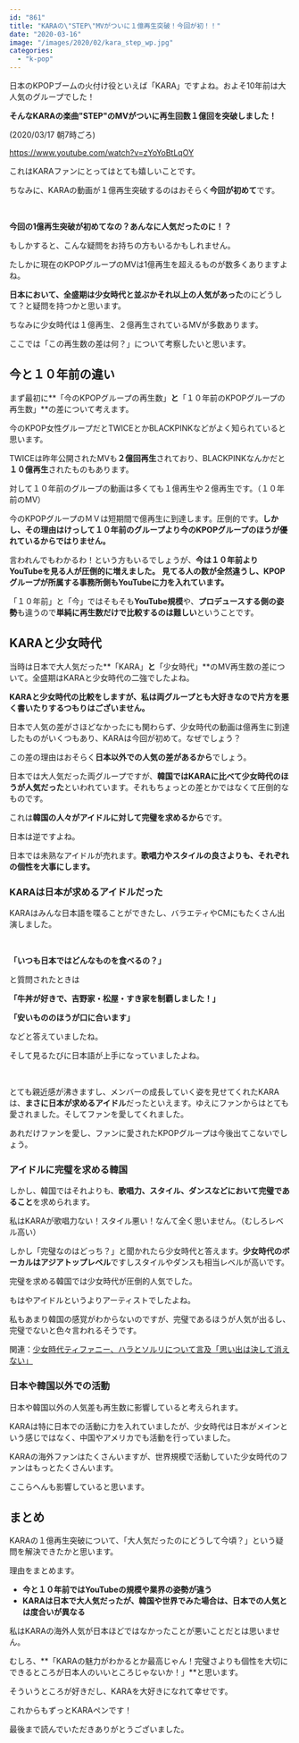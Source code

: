 ```yaml
---
id: "861"
title: "KARAの\"STEP\"MVがついに１億再生突破！今回が初！！"
date: "2020-03-16"
image: "/images/2020/02/kara_step_wp.jpg"
categories: 
  - "k-pop"
---
```


日本のKPOPブームの火付け役といえば「KARA」ですよね。およそ10年前は大人気のグループでした！

**そんなKARAの楽曲"STEP"のMVがついに再生回数１億回を突破しました！**

(2020/03/17 朝7時ごろ)

https://www.youtube.com/watch?v=zYoYoBtLqOY

これはKARAファンにとってはとても嬉しいことです。

ちなみに、KARAの動画が１億再生突破するのはおそらく**今回が初めて**です。

 

**今回の1億再生突破が初めてなの？あんなに人気だったのに！？**

もしかすると、こんな疑問をお持ちの方もいるかもしれません。

たしかに現在のKPOPグループのMVは1億再生を超えるものが数多くありますよね。

**日本において、全盛期は少女時代と並ぶかそれ以上の人気があった**のにどうして？と疑問を持つかと思います。

ちなみに少女時代は１億再生、２億再生されているMVが多数あります。

ここでは「この再生数の差は何？」について考察したいと思います。

## 今と１０年前の違い

まず最初に**「今のKPOPグループの再生数」**と**「１０年前のKPOPグループの再生数」**の差について考えます。

今のKPOP女性グループだとTWICEとかBLACKPINKなどがよく知られていると思います。

TWICEは昨年公開されたMVも**２億回再生**されており、BLACKPINKなんかだと**１０億再生**されたものもあります。

対して１０年前のグループの動画は多くても１億再生や２億再生です。（１０年前のMV）

今のKPOPグループのＭＶは短期間で億再生に到達します。圧倒的です。**しかし、その理由はけっして１０年前のグループより今のKPOPグループのほうが優れているからではりません。**

言われんでもわかるわ！という方もいるでしょうが、**今は１０年前よりYouTubeを見る人が圧倒的に増えました。** **見てる人の数が全然違うし、KPOPグループが所属する事務所側もYouTubeに力を入れています。**

「１０年前」と「今」ではそもそも**YouTube規模**や、**プロデュースする側の姿勢**も違うので**単純に再生数だけで比較するのは難しい**ということです。

## KARAと少女時代

当時は日本で大人気だった**「KARA」**と**「少女時代」**のMV再生数の差について。全盛期はKARAと少女時代の二強でしたよね。

**KARAと少女時代の比較をしますが、私は両グループとも大好きなので片方を悪く書いたりするつもりはございません。**

日本で人気の差がさほどなかったにも関わらず、少女時代の動画は億再生に到達したものがいくつもあり、KARAは今回が初めて。なぜでしょう？

この差の理由はおそらく**日本以外での人気の差があるから**でしょう。

日本では大人気だった両グループですが、**韓国ではKARAに比べて少女時代のほうが人気だった**といわれています。それもちょっとの差とかではなくて圧倒的なものです。

これは**韓国の人々がアイドルに対して完璧を求めるから**です。

日本は逆ですよね。

日本では未熟なアイドルが売れます。**歌唱力やスタイルの良さよりも、それぞれの個性を大事にします。**

### KARAは日本が求めるアイドルだった

KARAはみんな日本語を喋ることができたし、バラエティやCMにもたくさん出演しました。

 

**「いつも日本ではどんなものを食べるの？」**

と質問されたときは

**「牛丼が好きで、吉野家・松屋・すき家を制覇しました！」**

**「安いもののほうが口に合います」**

などと答えていましたね。

そして見るたびに日本語が上手になっていましたよね。

 

とても親近感が沸きますし、メンバーの成長していく姿を見せてくれたKARAは、**まさに日本が求めるアイドル**だったといえます。ゆえにファンからはとても愛されました。そしてファンを愛してくれました。

あれだけファンを愛し、ファンに愛されたKPOPグループは今後出てこないでしょう。

### アイドルに完璧を求める韓国

しかし、韓国ではそれよりも、**歌唱力、スタイル、ダンスなどにおいて完璧であること**を求められます。

私はKARAが歌唱力ない！スタイル悪い！なんて全く思いません。（むしろレベル高い）

しかし「完璧なのはどっち？」と聞かれたら少女時代と答えます。**少女時代のボーカルはアジアトップレベル**ですしスタイルやダンスも相当レベルが高いです。

完璧を求める韓国では少女時代が圧倒的人気でした。

もはやアイドルというよりアーティストでしたよね。

私もあまり韓国の感覚がわからないのですが、完璧であるほうが人気が出るし、完璧でないと色々言われるそうです。

関連：[少女時代ティファニー、ハラとソルリについて言及「思い出は決して消えない」](https://tialight.com/?p=1097)

### 日本や韓国以外での活動

日本や韓国以外の人気差も再生数に影響していると考えられます。

KARAは特に日本での活動に力を入れていましたが、少女時代は日本がメインという感じではなく、中国やアメリカでも活動を行っていました。

KARAの海外ファンはたくさんいますが、世界規模で活動していた少女時代のファンはもっとたくさんいます。

ここらへんも影響していると思います。

## まとめ

KARAの１億再生突破について、「大人気だったのにどうして今頃？」という疑問を解決できたかと思います。

理由をまとめます。

- **今と１０年前ではYouTubeの規模や業界の姿勢が違う**
- **KARAは日本で大人気だったが、韓国や世界でみた場合は、日本での人気とは度合いが異なる**

私はKARAの海外人気が日本ほどではなかったことが悪いことだとは思いません。

むしろ、**「KARAの魅力がわかるとか最高じゃん！完璧さよりも個性を大切にできるところが日本人のいいところじゃないか！」**と思います。

そういうところが好きだし、KARAを大好きになれて幸せです。

これからもずっとKARAペンです！

最後まで読んでいただきありがとうございました。
